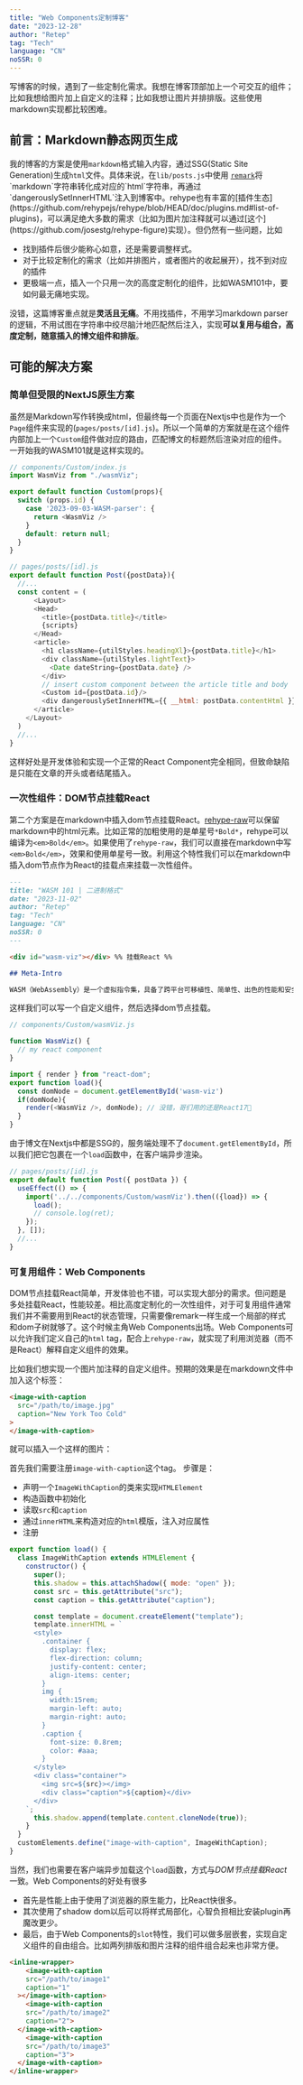 ```yaml
---
title: "Web Components定制博客"
date: "2023-12-28"
author: "Retep"
tag: "Tech"
language: "CN"
noSSR: 0
---
```



写博客的时候，遇到了一些定制化需求。我想在博客顶部加上一个可交互的组件；比如我想给图片加上自定义的注释；比如我想让图片并排排版。这些使用markdown实现都比较困难。

## 前言：Markdown静态网页生成

我的博客的方案是使用`markdown`格式输入内容，通过SSG(Static Site Generation)生成`html`文件。具体来说，在`lib/posts.js`中使用 [`remark`]([https://github.com/rehypejs/rehype](https://github.com/remarkjs/remark))将`markdown`字符串转化成对应的`html`字符串，再通过`dangerouslySetInnerHTML`注入到博客中。rehype也有丰富的[插件生态](https://github.com/rehypejs/rehype/blob/HEAD/doc/plugins.md#list-of-plugins)，可以满足绝大多数的需求（比如为图片加注释就可以通过[这个](https://github.com/josestg/rehype-figure)实现）。但仍然有一些问题，比如
- 找到插件后很少能称心如意，还是需要调整样式。
- 对于比较定制化的需求（比如并排图片，或者图片的收起展开），找不到对应的插件
- 更极端一点，插入一个只用一次的高度定制化的组件，比如WASM101中，要如何最无痛地实现。

没错，这篇博客重点就是**灵活且无痛**。不用找插件，不用学习markdown parser的逻辑，不用试图在字符串中绞尽脑汁地匹配然后注入，实现**可以复用与组合，高度定制，随意插入的博文组件和排版**。


## 可能的解决方案
### 简单但受限的NextJS原生方案
虽然是Markdown写作转换成html，但最终每一个页面在Nextjs中也是作为一个`Page`组件来实现的(`pages/posts/[id].js`)。所以一个简单的方案就是在这个组件内部加上一个`Custom`组件做对应的路由，匹配博文的标题然后渲染对应的组件。一开始我的WASM101就是这样实现的。

```js
// components/Custom/index.js
import WasmViz from "./wasmViz";

export default function Custom(props){
  switch (props.id) { 
    case '2023-09-03-WASM-parser': {
      return <WasmViz />
    }
    default: return null;
  }
}
```

```js
// pages/posts/[id].js
export default function Post({postData}){
  //...
  const content = (
      <Layout>
      <Head>
        <title>{postData.title}</title>
        {scripts}
      </Head>
      <article>
        <h1 className={utilStyles.headingXl}>{postData.title}</h1>
        <div className={utilStyles.lightText}>
          <Date dateString={postData.date} />
        </div>
        // insert custom component between the article title and body
        <Custom id={postData.id}/> 
        <div dangerouslySetInnerHTML={{ __html: postData.contentHtml }} />
      </article>
    </Layout>
  )
  //...
}
```

这样好处是开发体验和实现一个正常的React Component完全相同，但致命缺陷是只能在文章的开头或者结尾插入。

### 一次性组件：DOM节点挂载React
第二个方案是在markdown中插入dom节点挂载React。[rehype-raw](https://github.com/rehypejs/rehype-raw)可以保留markdown中的html元素。比如正常的加粗使用的是单星号`*Bold*`，rehype可以编译为`<em>Bold</em>`。如果使用了`rehype-raw`，我们可以直接在markdown中写`<em>Bold</em>`，效果和使用单星号一致。利用这个特性我们可以在markdown中插入dom节点作为React的挂载点来挂载一次性组件。

```markdown
---
title: "WASM 101 | 二进制格式"
date: "2023-11-02"
author: "Retep"
tag: "Tech"
language: "CN"
noSSR: 0
---

<div id="wasm-viz"></div> %% 挂载React %%

## Meta-Intro

WASM（WebAssembly）是一个虚拟指令集，具备了跨平台可移植性、简单性、出色的性能和安全性，在高性能/分布式计算/嵌入式中都有很大的前景（会取代Docker吗？）。
```

这样我们可以写一个自定义组件，然后选择dom节点挂载。
```js
// components/Custom/wasmViz.js

function WasmViz() {
  // my react component
}

import { render } from "react-dom";
export function load(){
  const domNode = document.getElementById('wasm-viz')
  if(domNode){
    render(<WasmViz />, domNode); // 没错，哥们用的还是React17🤡
  }
}
```

由于博文在Nextjs中都是SSG的，服务端处理不了`document.getElementById`，所以我们把它包裹在一个`load`函数中，在客户端异步渲染。

```js
// pages/posts/[id].js
export default function Post({ postData }) {
  useEffect(() => {
    import('../../components/Custom/wasmViz').then(({load}) => {
      load();
      // console.log(ret);
    });
  }, []);
  //...
}
```

### 可复用组件：Web Components
DOM节点挂载React简单，开发体验也不错，可以实现大部分的需求。但问题是多处挂载React，性能较差。相比高度定制化的一次性组件，对于可复用组件通常我们并不需要用到React的状态管理，只需要像remark一样生成一个局部的样式和dom子树就够了。这个时候主角Web Components出场。Web Components可以允许我们定义自己的`html` tag，配合上`rehype-raw`，就实现了利用浏览器（而不是React）解释自定义组件的效果。

比如我们想实现一个图片加注释的自定义组件。预期的效果是在markdown文件中加入这个标签：

```html
<image-with-caption 
  src="/path/to/image.jpg" 
  caption="New York Too Cold"
>
</image-with-caption>
```
就可以插入一个这样的图片：
<image-with-caption src="/images/2023-12-28-web-components/Snoopy-Puffer.webp" caption="New York Too Cold">
</image-with-caption>


首先我们需要注册`image-with-caption`这个tag。
步骤是：
- 声明一个`ImageWithCaption`的类来实现`HTMLElement`
- 构造函数中初始化
- 读取`src`和`caption`
- 通过`innerHTML`来构造对应的`html`模版，注入对应属性
- 注册

```js
export function load() {
  class ImageWithCaption extends HTMLElement {
    constructor() {
      super();
      this.shadow = this.attachShadow({ mode: "open" });
      const src = this.getAttribute("src");
      const caption = this.getAttribute("caption");

      const template = document.createElement("template");
      template.innerHTML = `
      <style>
        .container {
          display: flex;
          flex-direction: column; 
          justify-content: center;
          align-items: center;      
        }
        img {
          width:15rem; 
          margin-left: auto;
          margin-right: auto; 
        }
        .caption {
          font-size: 0.8rem;
          color: #aaa;
        }
      </style>
      <div class="container">
        <img src=${src}></img>
        <div class="caption">${caption}</div>
      </div>
    `;
      this.shadow.append(template.content.cloneNode(true));
    }
  }
  customElements.define("image-with-caption", ImageWithCaption);
}
```

当然，我们也需要在客户端异步加载这个`load`函数，方式与*DOM节点挂载React*一致。Web Components的好处有很多
- 首先是性能上由于使用了浏览器的原生能力，比React快很多。
- 其次使用了shadow dom以后可以将样式局部化，心智负担相比安装plugin再魔改更少。
- 最后，由于Web Components的`slot`特性，我们可以做多层嵌套，实现自定义组件的自由组合。比如两列排版和图片注释的组件组合起来也非常方便。

```html
<inline-wrapper>
	<image-with-caption 
    src="/path/to/image1" 
    caption="1"
  ></image-with-caption>
	<image-with-caption 
    src="/path/to/image2" 
    caption="2">
  </image-with-caption>
  	<image-with-caption 
    src="/path/to/image3" 
    caption="3">
  </image-with-caption>
</inline-wrapper>
```

<inline-wrapper>
	<image-with-caption src="/images/2023-12-28-web-components/snoopy1.jpeg" caption="1" width="8rem"></image-with-caption>
	<image-with-caption src="/images/2023-12-28-web-components/snoopy2.jpeg" caption="2" width="8rem"></image-with-caption>
  <image-with-caption src="/images/2023-12-28-web-components/snoopy3.jpeg" caption="3" width="8rem"></image-with-caption>
</inline-wrapper>

